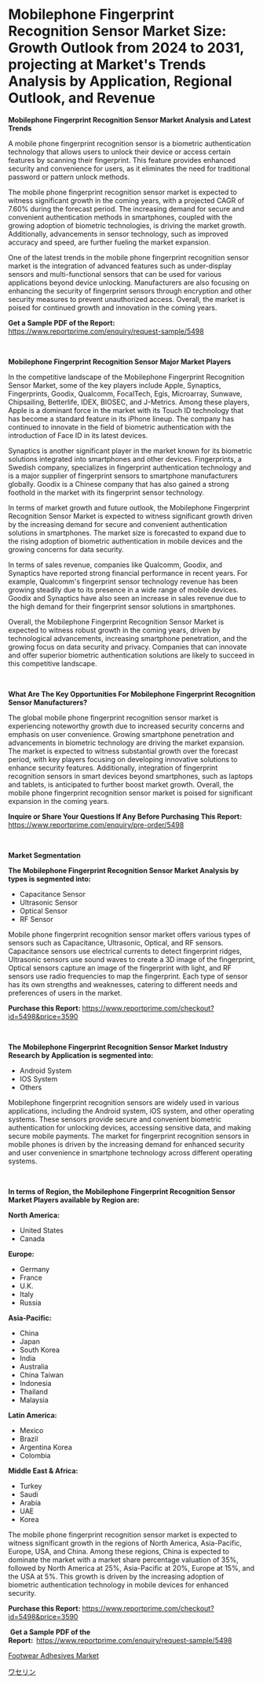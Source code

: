 <p><h1>Mobilephone Fingerprint Recognition Sensor Market Size: Growth Outlook from 2024 to 2031, projecting at Market's Trends Analysis by Application, Regional Outlook, and Revenue</h1></p><p><strong>Mobilephone Fingerprint Recognition Sensor Market Analysis and Latest Trends</strong></p>
<p><p>A mobile phone fingerprint recognition sensor is a biometric authentication technology that allows users to unlock their device or access certain features by scanning their fingerprint. This feature provides enhanced security and convenience for users, as it eliminates the need for traditional password or pattern unlock methods.</p><p>The mobile phone fingerprint recognition sensor market is expected to witness significant growth in the coming years, with a projected CAGR of 7.60% during the forecast period. The increasing demand for secure and convenient authentication methods in smartphones, coupled with the growing adoption of biometric technologies, is driving the market growth. Additionally, advancements in sensor technology, such as improved accuracy and speed, are further fueling the market expansion.</p><p>One of the latest trends in the mobile phone fingerprint recognition sensor market is the integration of advanced features such as under-display sensors and multi-functional sensors that can be used for various applications beyond device unlocking. Manufacturers are also focusing on enhancing the security of fingerprint sensors through encryption and other security measures to prevent unauthorized access. Overall, the market is poised for continued growth and innovation in the coming years.</p></p>
<p><strong>Get a Sample PDF of the Report:&nbsp;</strong> <a href="https://www.reportprime.com/enquiry/request-sample/5498">https://www.reportprime.com/enquiry/request-sample/5498</a></p>
<p>&nbsp;</p>
<p><strong>Mobilephone Fingerprint Recognition Sensor Major Market Players</strong></p>
<p><p>In the competitive landscape of the Mobilephone Fingerprint Recognition Sensor Market, some of the key players include Apple, Synaptics, Fingerprints, Goodix, Qualcomm, FocalTech, Egis, Microarray, Sunwave, Chipsailing, Betterlife, IDEX, BIOSEC, and J-Metrics. Among these players, Apple is a dominant force in the market with its Touch ID technology that has become a standard feature in its iPhone lineup. The company has continued to innovate in the field of biometric authentication with the introduction of Face ID in its latest devices.</p><p>Synaptics is another significant player in the market known for its biometric solutions integrated into smartphones and other devices. Fingerprints, a Swedish company, specializes in fingerprint authentication technology and is a major supplier of fingerprint sensors to smartphone manufacturers globally. Goodix is a Chinese company that has also gained a strong foothold in the market with its fingerprint sensor technology.</p><p>In terms of market growth and future outlook, the Mobilephone Fingerprint Recognition Sensor Market is expected to witness significant growth driven by the increasing demand for secure and convenient authentication solutions in smartphones. The market size is forecasted to expand due to the rising adoption of biometric authentication in mobile devices and the growing concerns for data security.</p><p>In terms of sales revenue, companies like Qualcomm, Goodix, and Synaptics have reported strong financial performance in recent years. For example, Qualcomm's fingerprint sensor technology revenue has been growing steadily due to its presence in a wide range of mobile devices. Goodix and Synaptics have also seen an increase in sales revenue due to the high demand for their fingerprint sensor solutions in smartphones.</p><p>Overall, the Mobilephone Fingerprint Recognition Sensor Market is expected to witness robust growth in the coming years, driven by technological advancements, increasing smartphone penetration, and the growing focus on data security and privacy. Companies that can innovate and offer superior biometric authentication solutions are likely to succeed in this competitive landscape.</p></p>
<p>&nbsp;</p>
<p><strong>What Are The Key Opportunities For Mobilephone Fingerprint Recognition Sensor Manufacturers?</strong></p>
<p><p>The global mobile phone fingerprint recognition sensor market is experiencing noteworthy growth due to increased security concerns and emphasis on user convenience. Growing smartphone penetration and advancements in biometric technology are driving the market expansion. The market is expected to witness substantial growth over the forecast period, with key players focusing on developing innovative solutions to enhance security features. Additionally, integration of fingerprint recognition sensors in smart devices beyond smartphones, such as laptops and tablets, is anticipated to further boost market growth. Overall, the mobile phone fingerprint recognition sensor market is poised for significant expansion in the coming years.</p></p>
<p><strong>Inquire or Share Your Questions If Any Before Purchasing This Report:</strong> <a href="https://www.reportprime.com/enquiry/pre-order/5498">https://www.reportprime.com/enquiry/pre-order/5498</a></p>
<p>&nbsp;</p>
<p><strong>Market Segmentation</strong></p>
<p><strong>The Mobilephone Fingerprint Recognition Sensor Market Analysis by types is segmented into:</strong></p>
<p><ul><li>Capacitance Sensor</li><li>Ultrasonic Sensor</li><li>Optical Sensor</li><li>RF Sensor</li></ul></p>
<p><p>Mobile phone fingerprint recognition sensor market offers various types of sensors such as Capacitance, Ultrasonic, Optical, and RF sensors. Capacitance sensors use electrical currents to detect fingerprint ridges, Ultrasonic sensors use sound waves to create a 3D image of the fingerprint, Optical sensors capture an image of the fingerprint with light, and RF sensors use radio frequencies to map the fingerprint. Each type of sensor has its own strengths and weaknesses, catering to different needs and preferences of users in the market.</p></p>
<p><strong>Purchase this Report:&nbsp;</strong><a href="https://www.reportprime.com/checkout?id=5498&price=3590">https://www.reportprime.com/checkout?id=5498&price=3590</a></p>
<p>&nbsp;</p>
<p><strong>The Mobilephone Fingerprint Recognition Sensor Market Industry Research by Application is segmented into:</strong></p>
<p><ul><li>Android System</li><li>IOS System</li><li>Others</li></ul></p>
<p><p>Mobilephone fingerprint recognition sensors are widely used in various applications, including the Android system, iOS system, and other operating systems. These sensors provide secure and convenient biometric authentication for unlocking devices, accessing sensitive data, and making secure mobile payments. The market for fingerprint recognition sensors in mobile phones is driven by the increasing demand for enhanced security and user convenience in smartphone technology across different operating systems.</p></p>
<p>&nbsp;</p>
<p><strong>In terms of Region, the Mobilephone Fingerprint Recognition Sensor Market Players available by Region are:</strong></p>
<p>
    <p> <strong> North America: </strong>
        <ul>
            <li>United States</li>
            <li>Canada</li>
        </ul>
        </p> 
    <p> <strong> Europe: </strong>
        <ul>
            <li>Germany</li>
            <li>France</li>
            <li>U.K.</li>
            <li>Italy</li>
            <li>Russia</li>
        </ul>
        </p> 
    <p> <strong> Asia-Pacific: </strong>
        <ul>
            <li>China</li>
            <li>Japan</li>
            <li>South Korea</li>
            <li>India</li>
            <li>Australia</li>
            <li>China Taiwan</li>
            <li>Indonesia</li>
            <li>Thailand</li>
            <li>Malaysia</li>
        </ul>
        </p> 
    <p> <strong> Latin America: </strong>
        <ul>
            <li>Mexico</li>
            <li>Brazil</li>
            <li>Argentina Korea</li>
            <li>Colombia</li>
        </ul>
        </p> 
    <p> <strong> Middle East & Africa: </strong>
        <ul>
            <li>Turkey</li>
            <li>Saudi</li>
            <li>Arabia</li>
            <li>UAE</li>
            <li>Korea</li>
        </ul>
    </p>
    </p>
<p><p>The mobile phone fingerprint recognition sensor market is expected to witness significant growth in the regions of North America, Asia-Pacific, Europe, USA, and China. Among these regions, China is expected to dominate the market with a market share percentage valuation of 35%, followed by North America at 25%, Asia-Pacific at 20%, Europe at 15%, and the USA at 5%. This growth is driven by the increasing adoption of biometric authentication technology in mobile devices for enhanced security.</p></p>
<p><strong>Purchase this Report: </strong><a href="https://www.reportprime.com/checkout?id=5498&price=3590">https://www.reportprime.com/checkout?id=5498&price=3590</a></p>
<p>&nbsp;<strong>Get a Sample PDF of the Report:&nbsp;&nbsp;</strong><a href="https://www.reportprime.com/enquiry/request-sample/5498">https://www.reportprime.com/enquiry/request-sample/5498</a></p>
<p><strong></strong></p>
<p><p><a href="https://military-diascia-e68.notion.site/Footwear-Adhesives-Market-Research-Report-Provides-Critical-Insights-that-can-help-Shape-Business-De-afb8d737dde54cf5ae52f193b805f16b">Footwear Adhesives Market</a></p><p><a href="https://medium.com/@johneahan44556754/%E7%9F%B3%E6%B2%B9%E3%82%BC%E3%83%AA%E3%83%BC%E5%B8%82%E5%A0%B4%E3%81%AE%E3%83%A1%E3%83%88%E3%83%AA%E3%82%AF%E3%82%B9%E3%82%92%E8%A7%A3%E8%AA%AD%E3%81%99%E3%82%8B-%E5%B8%82%E5%A0%B4%E3%82%B7%E3%82%A7%E3%82%A2-%E3%83%88%E3%83%AC%E3%83%B3%E3%83%89-%E6%88%90%E9%95%B7%E3%83%91%E3%82%BF%E3%83%BC%E3%83%B3-7282c19788a2">ワセリン</a></p></p>